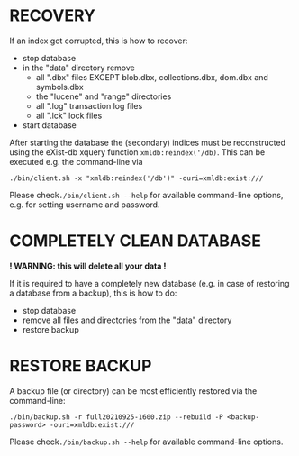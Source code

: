 # RECOVERY
If an index got corrupted, this is how to recover:

- stop database
- in the "data" directory remove
  - all ".dbx" files EXCEPT blob.dbx, collections.dbx, dom.dbx and symbols.dbx
  - the "lucene" and "range" directories
  - all ".log" transaction log files
  - all ".lck" lock files
- start database

After starting the database the (secondary) indices must be reconstructed using the 
eXist-db xquery function `xmldb:reindex('/db)`. This can be executed e.g. the command-line via 

`./bin/client.sh -x "xmldb:reindex('/db')" -ouri=xmldb:exist:///`

Please check`./bin/client.sh --help` for available command-line options, e.g. for 
setting username and password.

# COMPLETELY CLEAN DATABASE

**! WARNING: this will delete all your data !**

If it is required to have a completely new database (e.g. in case of restoring a database 
from a backup), this is how to do:

- stop database
- remove all files and directories from the "data" directory
- restore backup

# RESTORE BACKUP
A backup file (or directory) can be most efficiently restored via the command-line:

`./bin/backup.sh -r full20210925-1600.zip --rebuild -P <backup-password> -ouri=xmldb:exist:///`

Please check`./bin/backup.sh --help` for available command-line options.
